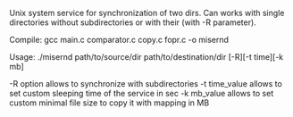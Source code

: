 Unix system service for synchronization of two dirs. Can works with single directories without subdirectories or with their (with -R parameter).

Compile:
gcc main.c comparator.c copy.c fopr.c -o misernd

Usage:
./misernd path/to/source/dir path/to/destination/dir [-R][-t time][-k mb]

-R option allows to synchronize with subdirectories
-t time_value allows to set custom sleeping time of the service in sec
-k mb_value allows to set custom minimal file size to copy it with mapping in MB

